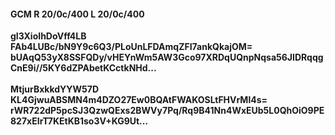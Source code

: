 #### GCM R 20/0c/400 L 20/0c/400
**gI3XioIhDoVff4LB**<br/>**FAb4LUBc/bN9Y9c6Q3/PLoUnLFDAmqZFI7ankQkajOM=**<br/>**bUAqQ53yX8SSFQDy/vHEYnWm5AW3Gco97XRDqUQnpNqsa56JIDRqqgCnE9i//5KY6dZPAbetKCctkNHd...**<br/><br/>
**MtjurBxkkdYYW57D**<br/>**KL4GjwuABSMN4m4DZO27Ew0BQAtFWAKOSLtFHVrMl4s=**<br/>**rWR722dP5pcSJ3QzwQExs2BWVy7Pq/Rq9B41Nn4WxEUb5L0QhOiO9PE827xEIrT7KEtKB1so3V+KG9Ut...**